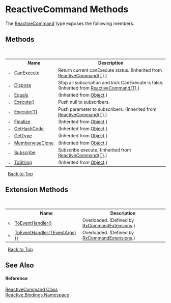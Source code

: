 # ReactiveCommand Methods
 

The <a href="65423103-e289-5b38-37cb-288deb1fcdb1">ReactiveCommand</a> type exposes the following members.


## Methods
&nbsp;<table><tr><th></th><th>Name</th><th>Description</th></tr><tr><td>![Public method](media/pubmethod.gif "Public method")</td><td><a href="9688b283-997b-868b-3d3a-f07cb89038fe">CanExecute</a></td><td>
Return current canExecute status.
 (Inherited from <a href="996d68d9-6a8e-7d1c-9768-d8b6207306f6">ReactiveCommand(T)</a>.)</td></tr><tr><td>![Public method](media/pubmethod.gif "Public method")</td><td><a href="3a638424-97d6-026f-cdec-55afd8c31b1a">Dispose</a></td><td>
Stop all subscription and lock CanExecute is false.
 (Inherited from <a href="996d68d9-6a8e-7d1c-9768-d8b6207306f6">ReactiveCommand(T)</a>.)</td></tr><tr><td>![Public method](media/pubmethod.gif "Public method")</td><td><a href="http://msdn2.microsoft.com/en-us/library/bsc2ak47" target="_blank">Equals</a></td><td> (Inherited from <a href="http://msdn2.microsoft.com/en-us/library/e5kfa45b" target="_blank">Object</a>.)</td></tr><tr><td>![Public method](media/pubmethod.gif "Public method")</td><td><a href="8d9193b1-0968-b68d-bca2-b3ed8488c4d7">Execute()</a></td><td>
Push null to subscribers.</td></tr><tr><td>![Public method](media/pubmethod.gif "Public method")</td><td><a href="b8255af4-e12b-dfaf-6caf-8955e29db849">Execute(T)</a></td><td>
Push parameter to subscribers.
 (Inherited from <a href="996d68d9-6a8e-7d1c-9768-d8b6207306f6">ReactiveCommand(T)</a>.)</td></tr><tr><td>![Protected method](media/protmethod.gif "Protected method")</td><td><a href="http://msdn2.microsoft.com/en-us/library/4k87zsw7" target="_blank">Finalize</a></td><td> (Inherited from <a href="http://msdn2.microsoft.com/en-us/library/e5kfa45b" target="_blank">Object</a>.)</td></tr><tr><td>![Public method](media/pubmethod.gif "Public method")</td><td><a href="http://msdn2.microsoft.com/en-us/library/zdee4b3y" target="_blank">GetHashCode</a></td><td> (Inherited from <a href="http://msdn2.microsoft.com/en-us/library/e5kfa45b" target="_blank">Object</a>.)</td></tr><tr><td>![Public method](media/pubmethod.gif "Public method")</td><td><a href="http://msdn2.microsoft.com/en-us/library/dfwy45w9" target="_blank">GetType</a></td><td> (Inherited from <a href="http://msdn2.microsoft.com/en-us/library/e5kfa45b" target="_blank">Object</a>.)</td></tr><tr><td>![Protected method](media/protmethod.gif "Protected method")</td><td><a href="http://msdn2.microsoft.com/en-us/library/57ctke0a" target="_blank">MemberwiseClone</a></td><td> (Inherited from <a href="http://msdn2.microsoft.com/en-us/library/e5kfa45b" target="_blank">Object</a>.)</td></tr><tr><td>![Public method](media/pubmethod.gif "Public method")</td><td><a href="582bc7f6-7b80-1ba2-23f4-aedae0d81e42">Subscribe</a></td><td>
Subscribe execute.
 (Inherited from <a href="996d68d9-6a8e-7d1c-9768-d8b6207306f6">ReactiveCommand(T)</a>.)</td></tr><tr><td>![Public method](media/pubmethod.gif "Public method")</td><td><a href="http://msdn2.microsoft.com/en-us/library/7bxwbwt2" target="_blank">ToString</a></td><td> (Inherited from <a href="http://msdn2.microsoft.com/en-us/library/e5kfa45b" target="_blank">Object</a>.)</td></tr></table>&nbsp;
<a href="#reactivecommand-methods">Back to Top</a>

## Extension Methods
&nbsp;<table><tr><th></th><th>Name</th><th>Description</th></tr><tr><td>![Public Extension Method](media/pubextension.gif "Public Extension Method")</td><td><a href="fb72a63b-93fb-5dbd-43cf-2d366ca7fe31">ToEventHandler()</a></td><td>Overloaded.   (Defined by <a href="c27a4503-f79b-533d-851f-b8292b03aa37">RxCommandExtensions</a>.)</td></tr><tr><td>![Public Extension Method](media/pubextension.gif "Public Extension Method")</td><td><a href="dd7e5f56-a724-065a-ebdb-f48ca97fe012">ToEventHandler(TEventArgs)()</a></td><td>Overloaded.   (Defined by <a href="c27a4503-f79b-533d-851f-b8292b03aa37">RxCommandExtensions</a>.)</td></tr></table>&nbsp;
<a href="#reactivecommand-methods">Back to Top</a>

## See Also


#### Reference
<a href="65423103-e289-5b38-37cb-288deb1fcdb1">ReactiveCommand Class</a><br /><a href="c3971206-685a-088e-bb60-d89f59135b99">Reactive.Bindings Namespace</a><br />